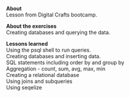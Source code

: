 <strong>About</strong> <br>
Lesson from Digital Crafts bootcamp.

<strong>About the exercises</strong> <br>
Creating databases and querying the data.

<strong>Lessons learned</strong> <br>
Using the psql shell to run queries. <br>
Creating databases and inserting data. <br>
SQL statements including order by and group by <br>
Aggregation - count, sum, avg, max, min <br>
Creating a relational database <br>
Using joins and subqueries<br>
Using seqelize